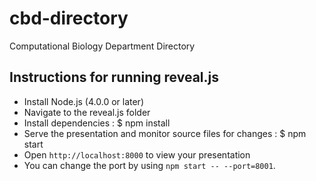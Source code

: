 # cbd-directory
Computational Biology Department Directory

## Instructions for running reveal.js

- Install Node.js (4.0.0 or later)
- Navigate to the reveal.js folder
- Install dependencies : $ npm install
- Serve the presentation and monitor source files for changes : $ npm start
- Open `http://localhost:8000` to view your presentation
- You can change the port by using `npm start -- --port=8001`.
